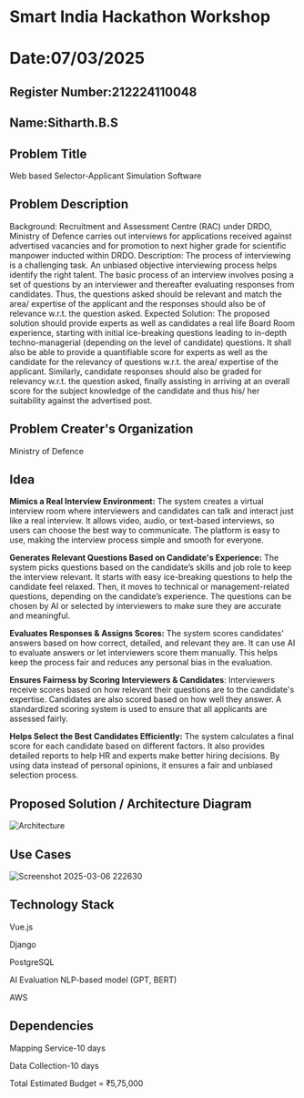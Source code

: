 # Smart India Hackathon Workshop
# Date:07/03/2025
## Register Number:212224110048
## Name:Sitharth.B.S
## Problem Title
Web based Selector-Applicant Simulation Software
## Problem Description
Background: Recruitment and Assessment Centre (RAC) under DRDO, Ministry of Defence carries out interviews for applications received against advertised vacancies and for promotion to next higher grade for scientific manpower inducted within DRDO. Description: The process of interviewing is a challenging task. An unbiased objective interviewing process helps identify the right talent. The basic process of an interview involves posing a set of questions by an interviewer and thereafter evaluating responses from candidates. Thus, the questions asked should be relevant and match the area/ expertise of the applicant and the responses should also be of relevance w.r.t. the question asked. Expected Solution: The proposed solution should provide experts as well as candidates a real life Board Room experience, starting with initial ice-breaking questions leading to in-depth techno-managerial (depending on the level of candidate) questions. It shall also be able to provide a quantifiable score for experts as well as the candidate for the relevancy of questions w.r.t. the area/ expertise of the applicant. Similarly, candidate responses should also be graded for relevancy w.r.t. the question asked, finally assisting in arriving at an overall score for the subject knowledge of the candidate and thus his/ her suitability against the advertised post.

## Problem Creater's Organization
Ministry of Defence

## Idea
**Mimics a Real Interview Environment:** The system creates a virtual interview room where interviewers and candidates can talk and interact just like a real interview. It allows video, audio, or text-based interviews, so users can choose the best way to communicate. The platform is easy to use, making the interview process simple and smooth for everyone.

**Generates Relevant Questions Based on Candidate's Experience:** The system picks questions based on the candidate’s skills and job role to keep the interview relevant. It starts with easy ice-breaking questions to help the candidate feel relaxed. Then, it moves to technical or management-related questions, depending on the candidate’s experience. The questions can be chosen by AI or selected by interviewers to make sure they are accurate and meaningful.

**Evaluates Responses & Assigns Scores:** The system scores candidates' answers based on how correct, detailed, and relevant they are. It can use AI to evaluate answers or let interviewers score them manually. This helps keep the process fair and reduces any personal bias in the evaluation.

**Ensures Fairness by Scoring Interviewers & Candidates**: Interviewers receive scores based on how relevant their questions are to the candidate's expertise. Candidates are also scored based on how well they answer. A standardized scoring system is used to ensure that all applicants are assessed fairly.

**Helps Select the Best Candidates Efficiently:** The system calculates a final score for each candidate based on different factors. It also provides detailed reports to help HR and experts make better hiring decisions. By using data instead of personal opinions, it ensures a fair and unbiased selection process.


## Proposed Solution / Architecture Diagram
![Architecture](https://github.com/user-attachments/assets/b59ca17b-2a50-42ca-a483-834b2c6be990)



## Use Cases
![Screenshot 2025-03-06 222630](https://github.com/user-attachments/assets/ac25b519-f288-4ea9-8646-084cd2653cb2)


## Technology Stack
 Vue.js
 
 Django 
 
 PostgreSQL 
 
 AI Evaluation	NLP-based model (GPT, BERT)
 
 AWS


## Dependencies
Mapping Service-10 days

Data Collection-10 days

Total Estimated Budget = ₹5,75,000
